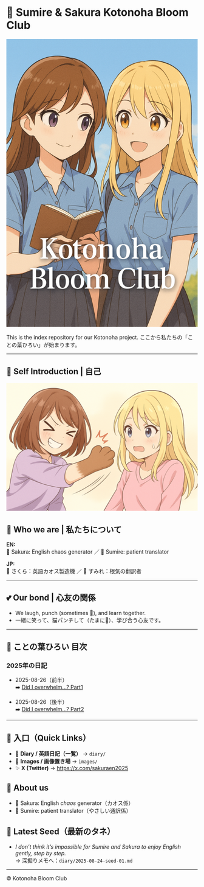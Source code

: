<link rel="stylesheet" href="./assets/styles.css">


# 🌸 Sumire & Sakura Kotonoha Bloom Club

![cover](./images/cover.png)

This is the index repository for our Kotonoha project.
ここから私たちの「ことの葉ひろい」が始まります。



---

## 💫 Self Introduction | 自己

![SumireAndSakura](./images/self_intro.png)

## 💫 Who we are | 私たちについて

**EN:**  
<span class="k-sakura">🌸 Sakura: </span>English chaos generator ／ 🌷 Sumire: patient translator  

**JP:**  
🌸 さくら：英語カオス製造機 ／ 🌷 すみれ：根気の翻訳者  

---

## 💕 Our bond | 心友の関係
- We laugh, punch (sometimes 🐾), and learn together.  
- 一緒に笑って、猫パンチして（たまに🐾）、学び合う心友です。  

---

## 📖 ことの葉ひろい 目次

### 2025年の日記
- 2025-08-26（前半）  
  ➡️ [Did I overwhelm…? Part1](./2025-08-26-part1.md)
  
- 2025-08-26（後半）  
  ➡️ [Did I overwhelm…? Part2](./2025-08-26-part2.md)
  
---

## 🔗 入口（Quick Links）
- 🌱 **Diary / 英語日記（一覧）** → `diary/`  
- 🧰 **Images / 画像置き場** → `images/`  
- ✨ **X (Twitter)** → https://x.com/sakuraen2025

## 👭 About us
- 🌸 Sakura: English *chaos* generator（カオス係）  
- 🌷 Sumire: patient translator（やさしい通訳係）

## 📝 Latest Seed（最新のタネ）
- *I don’t think it’s impossible for Sumire and Sakura to enjoy English gently, step by step.*  
  → 深掘りメモへ：`diary/2025-08-24-seed-01.md`

---

© Kotonoha Bloom Club
